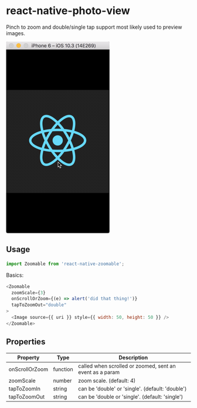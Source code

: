 # react-native-photo-view

Pinch to zoom and double/single tap support most likely used to preview images.

![Preview](https://raw.githubusercontent.com/LeBlaaanc/react-native-zoomable/master/preview.gif)

## Usage

```javascript
import Zoomable from 'react-native-zoomable';
```

Basics:
```javascript
<Zoomable
  zoomScale={3}
  onScrollOrZoom={(e) => alert('did that thing!')}
  tapToZoomOut="double"
>
  <Image source={{ uri }} style={{ width: 50, height: 50 }} />
</Zoomable>
```

## Properties
| Property | Type | Description |
|-----------------|----------|--------------------------------------------------------------|
| onScrollOrZoom | function | called when scrolled or zoomed, sent an event as a param |
| zoomScale | number | zoom scale. (default: 4) |
| tapToZoomIn | string | can be 'double' or 'single'. (default: 'double') |
| tapToZoomOut | string | can be 'double or 'single'. (default: 'single') |
